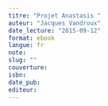 ```yaml
---
titre: "Projet Anastasis "
auteur: "Jacques Vandroux"
date_lecture: "2015-09-12"
format: ebook
langue: fr
note:
slug: ""
couverture: 
isbn: 
date_pub: 
editeur: 
---
```

